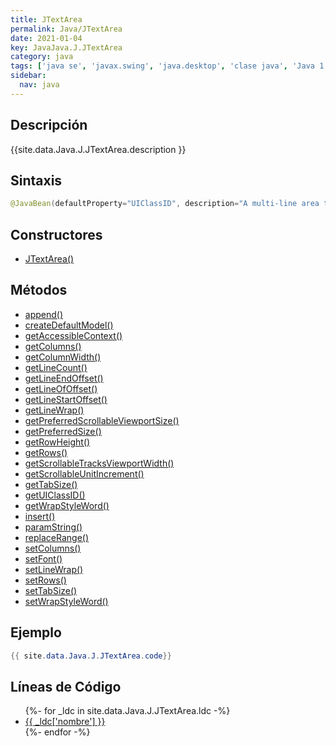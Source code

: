 ```yaml
---
title: JTextArea
permalink: Java/JTextArea
date: 2021-01-04
key: JavaJava.J.JTextArea
category: java
tags: ['java se', 'javax.swing', 'java.desktop', 'clase java', 'Java 1.2']
sidebar: 
  nav: java
---
```


## Descripción
{{site.data.Java.J.JTextArea.description }}

## Sintaxis
~~~java
@JavaBean(defaultProperty="UIClassID", description="A multi-line area that displays plain text.") public class JTextArea extends JTextComponent
~~~

## Constructores
* [JTextArea()](/Java/JTextArea/JTextArea/)

## Métodos
* [append()](/Java/JTextArea/append)
* [createDefaultModel()](/Java/JTextArea/createDefaultModel)
* [getAccessibleContext()](/Java/JTextArea/getAccessibleContext)
* [getColumns()](/Java/JTextArea/getColumns)
* [getColumnWidth()](/Java/JTextArea/getColumnWidth)
* [getLineCount()](/Java/JTextArea/getLineCount)
* [getLineEndOffset()](/Java/JTextArea/getLineEndOffset)
* [getLineOfOffset()](/Java/JTextArea/getLineOfOffset)
* [getLineStartOffset()](/Java/JTextArea/getLineStartOffset)
* [getLineWrap()](/Java/JTextArea/getLineWrap)
* [getPreferredScrollableViewportSize()](/Java/JTextArea/getPreferredScrollableViewportSize)
* [getPreferredSize()](/Java/JTextArea/getPreferredSize)
* [getRowHeight()](/Java/JTextArea/getRowHeight)
* [getRows()](/Java/JTextArea/getRows)
* [getScrollableTracksViewportWidth()](/Java/JTextArea/getScrollableTracksViewportWidth)
* [getScrollableUnitIncrement()](/Java/JTextArea/getScrollableUnitIncrement)
* [getTabSize()](/Java/JTextArea/getTabSize)
* [getUIClassID()](/Java/JTextArea/getUIClassID)
* [getWrapStyleWord()](/Java/JTextArea/getWrapStyleWord)
* [insert()](/Java/JTextArea/insert)
* [paramString()](/Java/JTextArea/paramString)
* [replaceRange()](/Java/JTextArea/replaceRange)
* [setColumns()](/Java/JTextArea/setColumns)
* [setFont()](/Java/JTextArea/setFont)
* [setLineWrap()](/Java/JTextArea/setLineWrap)
* [setRows()](/Java/JTextArea/setRows)
* [setTabSize()](/Java/JTextArea/setTabSize)
* [setWrapStyleWord()](/Java/JTextArea/setWrapStyleWord)

## Ejemplo
~~~java
{{ site.data.Java.J.JTextArea.code}}
~~~

## Líneas de Código
<ul>
{%- for _ldc in site.data.Java.J.JTextArea.ldc -%}
   <li>
       <a href="{{_ldc['url'] }}">{{ _ldc['nombre'] }}</a>
   </li>
{%- endfor -%}
</ul>
